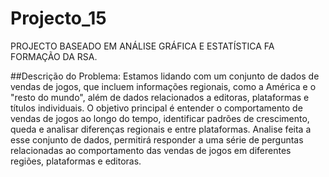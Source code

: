 # Projecto_15
 PROJECTO BASEADO EM ANÁLISE GRÁFICA E ESTATÍSTICA FA FORMAÇÃO DA RSA.
 
##Descrição do Problema: Estamos lidando com um conjunto de dados de vendas de jogos, que incluem informações regionais, como a América e o "resto do mundo", além de dados relacionados a editoras, plataformas e títulos individuais. O objetivo principal é entender o comportamento de vendas de jogos ao longo do tempo, identificar padrões de crescimento, queda e analisar diferenças regionais e entre plataformas. Analise feita a esse conjunto de dados, permitirá responder a uma série de perguntas relacionadas ao comportamento das vendas de jogos em diferentes regiões, plataformas e editoras.
